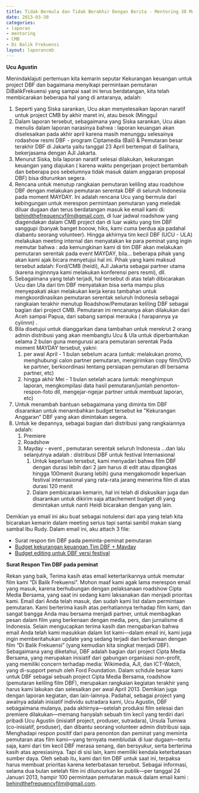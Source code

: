 ```yaml
---
title: Tidak Bermula dan Tidak Berakhir Dengan Berita - Mentoring 30 Maret 2013
date: 2013-03-30
categories:
- laporan
- mentoring
- CMB
- Di Balik Frekuensi
layout: laporancmb
---
```


**Ucu Agustin**

Menindaklajuti pertemuan kita kemarin seputar Kekurangan keuangan untuk project DBF dan bagaimana menyikapi permintaan pemutaran DiBalikFrekuensi yang sampai saat ini terus berdatangan, kita telah membicarakan beberapa hal yang di antaranya, adalah:

1. Seperti yang Siska sarankan, Ucu akan menyelesaikan laporan naratif untuk project CMB by akhir maret ini, atau besok (Minggu)
2. Dalam laporan tersebut, sebagaimana yang Siska sarankan, Ucu akan menulis dalam laporan narasinya bahwa : laporan keuangan akan diselesaikan pada akhir april karena masih menunggu selesainya rodashow resmi DBF - program Ciptamedia (Bali) & Pemutaran besar terakhir DBF di Jakarta yaitu tanggal 23 April bertempat di Salihara, bekerjasama dengan AJI Jakarta.
3. Menurut Siska, bila laporan naratif selesai dilakukan, kekurangan keuangan yang diajukan ( karena waktu pengerjaan project bertambah dan beberapa pos sebelumnya tidak masuk dalam anggaran proposal DBF) bisa diturunkan segera.
4. Rencana untuk menutup rangkaian pemutaran keliling atau roadshow DBF dengan melakukan pemutaran serentak DBF di seluruh Indonesia pada moment MAYDAY. Ini adalah rencana Ucu yang bermula dari kebingungan untuk merespon permintaan pemutaran yang meledak diluar dugaan dan terus berdatangan masuk ke email kami di: behindthefrequencyfilm@gmail.com, di luar jadwal roadshow yang diagendakan dalam CMB project dan di luar waktu yang tim DBF sanggupi (banyak banget booow, hiks, kami cuma berdua aja padahal diabantu seorang volunteer). Hingga akhirnya tim kecil DBF (UCU - ULA) melakukan meeting internal dan menyatakan ke para peminat yang ingin memutar bahwa : ada kemungkinan kami di tim DBF akan melakukan pemutaran serentak pada event MAYDAY, bila... beberapa pihak yang akan kami ajak bicara menyetujui hal ini. Pihak yang kami maksud tersebut adalah: Ford/CMB (heidi), AJI Jakarta sebagai partner utama (karena inginnnya kami melakukan konferensi pers resmi), dll.
5. Sebagaimana yang telah terjadi, hal tersebut di atas telah dibicarakan Ucu dan Ula dari tim DBF menyatakan bisa serta mampu plus menyepakati akan melakukan kerja keras tambahan untuk mengkoordinasikan pemutaran serentak seluruh Indonesia sebagai rangkaian terakhir menutup Roadshow/Pemutaran keliling DBF sebagai bagian dari project CMB. Pemutaran ini rencananya akan dilakukan dari Aceh sampai Papua, dari sabang sampai merauka ( harapannya ya cyiinnn) .
6. Bila disetujui untuk dianggarkan dana tambahan untuk merekrut 2 orang admin distribusi yang akan membangtu Ucu & Ula untuk diperbantukan selama 2 bulan guna mengurusi acara pemutaran serentak Pada moment MAYDAY tersebut, yakni:
   1. per awal April - 1 bulan sebelum acara (untuk: melakukan promo, menghubungi calon partner pemutaran, mengirimkan copy film/DVD ke partner, berkoordinasi tentang persiapan pemutaran dll bersama partner, etc)
   2. hingga akhir Mei - 1 bulan setelah acara (untuk: menghimpun laporan, mengkompilasi data hasil pemutaran/jumlah penonton-respon-foto dll, mengejar-ngejar partner untuk membuat laporan, etc)
7. Untuk menambah bantuan sebagaimana yang diminta tim DBF disarankan untuk menambahkan budget tersebut ke "Kekurangan Anggaran" DBF yang akan dimintakan segera.
8. Untuk ke depannya, sebagai bagian dari distribusi yang rangkaiannya adalah:
   1. Premiere
   2. Roadshow
   3. Mayday - event , pemutaran serentak seluruh Indonesia ...dan lalu selanjutnya adalah : distribusi DBF untuk festival Internasional
      1. Untuk keperluan tersebut, kami menyadari bahwa film DBF dengan durasi lebih dari 2 jam harus di edit atau dipangkas hingga 100menit (kurang lebih) guna mengakomodir keperluan festival internasional yang rata-rata jarang menerima film di atas durasi 120 menit
      2. Dalam pembicaraan kemarin, hal ini telah di diskusikan juga dan disarankan untuk dikirim saja attachement budget dll yang dimintakan untuk nanti Heidi bicarakan dengan yang lain.

Demikian ya email ini aku buat sebagai notulensi dari apa yang telah kita bicarakan kemarin dalam meeting serius tapi santai sambil makan siang sambal Ibu Rudy. Dalam email ini, aku attach 3 file:

* Surat respon tim DBF pada peminta-peminat pemutaran
* [Budget kekurangan keuangan Tim DBF + Mayday](http://wiki.ciptamedia.org/wiki/Di_Balik_Frekuensi/Anggaran_Tambahan)
* [Budget editing untuk DBF versi festival](http://wiki.ciptamedia.org/wiki/Di_Balik_Frekuensi/Anggaran_Tambahan)

**Surat Respon Tim DBF pada peminat**

Rekan yang baik, 
Terima kasih atas email ketertarikannya untuk memutar film kami “Di Balik Frekuensi”. Mohon maaf kami agak lama merespon email yang masuk, karena berhubungan dengan pelaksanaan roadshow Cipta Media Bersama, yang saat ini sedang kami laksanakan dan menjadi prioritas kami.
Email dari Anda telah masuk, dan sudah kami list dalam permintaan pemutaran. Kami berterima kasih atas perhatiannya terhadap film kami, dan sangat bangga Anda mau bersama menjadi partner, untuk membagikan pesan dalam film yang berkenaan dengan media, pers, dan jurnalisme di Indonesia. 
Selain mengucapkan terima kasih dan mengabarkan bahwa email Anda telah kami masukkan dalam list kami—dalam email ini, kami juga ingin memberitahukan update yang sedang terjadi dan berkenaan dengan film “Di Balik Frekuensi” (yang kemudian kita singkat menjadi DBF). Sebagaimana yang diketahui, DBF adalah bagian dari project Cipta Media Bersama, yang merupakan inisiatif dari gabungan organisasi non-profit, yang memiliki concern terhadap media: Wikimedia, AJI, dan ICT-Watch, yang di-support penuh oleh Ford Foundation. 
Dalam schdule besar kami untuk DBF sebagai sebuah project Cipta Media Bersama, roadshow (pemutaran keliling film DBF), merupakan rangkaian kegiatan terakhir yang harus kami lakukan dan selesaikan per awal April 2013. Demikian juga dengan laporan kegiatan, dan lain-lainnya. Padahal, sebagai project yang awalnya adalah inisiatif individu sutradara kami, Ucu Agustin, DBF sebagaimana mulanya, pada akhirnya—setelah produksi film selesai dan premiere dilakukan—memang hanyalah sebuah tim kecil yang terdiri dari pribadi Ucu Agustin (inisiatif project, produser, sutradara), Ursula Tumiwa (co-inisiatif, produser), dan dibantu seorang volunteer admin distribusi saja. 
Menghadapi respon positif dari para penonton dan peminat yang meminta pemutaran atas film kami—yang ternyata membludak di luar dugaan—tentu saja, kami dari tim kecil DBF merasa senang, dan bersyukur, serta berterima kasih atas apresiasinya. Tapi di sisi lain, kami memiliki kendala keterbatasan sumber daya. Oleh sebab itu, kami dari tim DBF untuk saat ini, terpaksa harus membuat prioritas karena keterbatasan tersebut.
Sebagai informasi, selama dua bulan setelah film ini diluncurkan ke publik—per tanggal 24 Januari 2013, hampir 100 permintaan pemutaran masuk dalam email kami : behindthefrequencyfilm@gmail.com.
